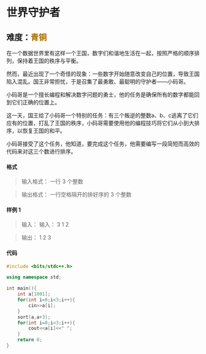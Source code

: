 # <font face ="黑体">世界守护者</font>
## 难度：<font face ="黑体" font color="#ae7000">青铜</font>

在一个数据世界里有这样一个王国，数字们和谐地生活在一起，按照严格的顺序排列，保持着王国的秩序与平衡。

然而，最近出现了一个奇怪的现象：一些数字开始随意改变自己的位置，导致王国陷入混乱。国王非常担忧，于是召集了最勇敢、最聪明的守护者——小码哥。

小码哥是一个擅长编程和解决数字问题的勇士，他的任务是确保所有的数字都能回到它们正确的位置上。

这一天，国王给了小码哥一个特别的任务：有三个叛逆的整数a、b、c逃离了它们应有的位置，打乱了王国的秩序，小码哥需要使用他的编程技巧将它们从小到大排序，以恢复王国的和平。

小码哥接受了这个任务，他知道，要完成这个任务，他需要编写一段简短而高效的代码来对这三个数进行排序。
#### 格式
>输入格式：
一行 3 个整数

>输出格式：
一行空格隔开的排好序的 3 个整数

#### 样例 1
>输入：
输入：
3 1 2

>输出：
1 2 3


#### 代码
```C++
#include <bits/stdc++.h>

using namespace std;

int main(){
    int a[1001];
    for(int i=0;i<3;i++){
        cin>>a[i];
    }
    sort(a,a+3);
    for(int i=0;i<3;i++){
        cout<<a[i]<<" ";
    }
    return 0;
}
```